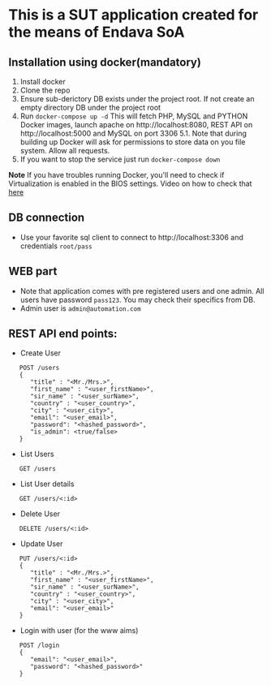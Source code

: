 # This is a SUT application created for the means of Endava SoA

## Installation using docker(mandatory)

1. Install docker
2. Clone the repo 
3. Ensure sub-derictory DB exists under the project root. If not create an empty directory DB under the project root 
5. Run `docker-compose up -d` This will fetch PHP, MySQL and PYTHON Docker images, launch apache on http://localhost:8080, REST API on http://localhost:5000 and MySQL on port 3306
5.1. Note that during building up Docker will ask for permissions to store data on you file system. Allow all requests.
6. If you want to stop the service just run `docker-compose down`

**Note** 
	If you have troubles running Docker, you'll need to check if Virtualization is enabled in the BIOS settings.
	Video on how to check that [here](https://www.youtube.com/watch?v=1HoIj84zUp0)
	
## DB connection
 - Use your favorite sql client to connect to http://localhost:3306 and credentials `root/pass`


## WEB part

 - Note that application comes with pre registered users and one admin. All users have password `pass123`. You may check their specifics from DB.
 - Admin user is  `admin@automation.com`

## REST API end points:

 - Create User
```
   POST /users
   {
      "title" : "<Mr./Mrs.>",
      "first_name" : "<user_firstName>",
      "sir_name" : "<user_surName>",
      "country" : "<user_country>",
      "city" : "<user_city>",
      "email": "<user_email>",
      "password": "<hashed_password>",
      "is_admin": <true/false>
   }
```

 - List Users
```
   GET /users
```

 - List User details
```
   GET /users/<:id>
```

 - Delete User
```
   DELETE /users/<:id>
```

 - Update User
```
   PUT /users/<:id>
   {
      "title" : "<Mr./Mrs.>",
      "first_name" : "<user_firstName>",
      "sir_name" : "<user_surName>",
      "country" : "<user_country>",
      "city" : "<user_city>",
      "email": "<user_email>"
   }
```

 - Login with user (for the www aims)
```
   POST /login
   {
      "email": "<user_email>",
      "password": "<hashed_password>"
   }
```
